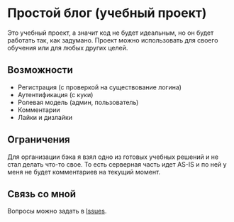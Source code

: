 # Простой блог (учебный проект)

Это учебный проект, а значит код не будет идеальным, но он будет работать так, как задумано. Проект можно использовать для своего обучения или для любых других целей. 

## Возможности

- Регистрация (с проверкой на существование логина)
- Аутентификация (с куки)
- Ролевая модель (админ, пользователь)
- Комментарии
- Лайки и дизлайки



## Ограничения

Для организации бэка я взял одно из готовых учебных решений и не стал делать что-то свое. То есть серверная часть идет AS-IS и по ней у меня не будет комментариев на текущий момент.

## Связь со мной

Вопросы можно задать в [Issues](https://github.com/iwizy/learn-blog-site/issues).
